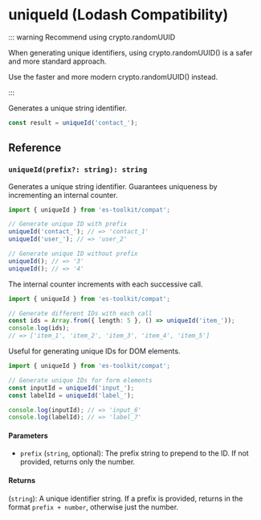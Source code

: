 # uniqueId (Lodash Compatibility)

::: warning Recommend using crypto.randomUUID

When generating unique identifiers, using crypto.randomUUID() is a safer and more standard approach.

Use the faster and more modern crypto.randomUUID() instead.

:::

Generates a unique string identifier.

```typescript
const result = uniqueId('contact_');
```

## Reference

### `uniqueId(prefix?: string): string`

Generates a unique string identifier. Guarantees uniqueness by incrementing an internal counter.

```typescript
import { uniqueId } from 'es-toolkit/compat';

// Generate unique ID with prefix
uniqueId('contact_'); // => 'contact_1'
uniqueId('user_'); // => 'user_2'

// Generate unique ID without prefix
uniqueId(); // => '3'
uniqueId(); // => '4'
```

The internal counter increments with each successive call.

```typescript
import { uniqueId } from 'es-toolkit/compat';

// Generate different IDs with each call
const ids = Array.from({ length: 5 }, () => uniqueId('item_'));
console.log(ids);
// => ['item_1', 'item_2', 'item_3', 'item_4', 'item_5']
```

Useful for generating unique IDs for DOM elements.

```typescript
import { uniqueId } from 'es-toolkit/compat';

// Generate unique IDs for form elements
const inputId = uniqueId('input_');
const labelId = uniqueId('label_');

console.log(inputId); // => 'input_6'
console.log(labelId); // => 'label_7'
```

#### Parameters

- `prefix` (`string`, optional): The prefix string to prepend to the ID. If not provided, returns only the number.

#### Returns

(`string`): A unique identifier string. If a prefix is provided, returns in the format `prefix + number`, otherwise just the number.
